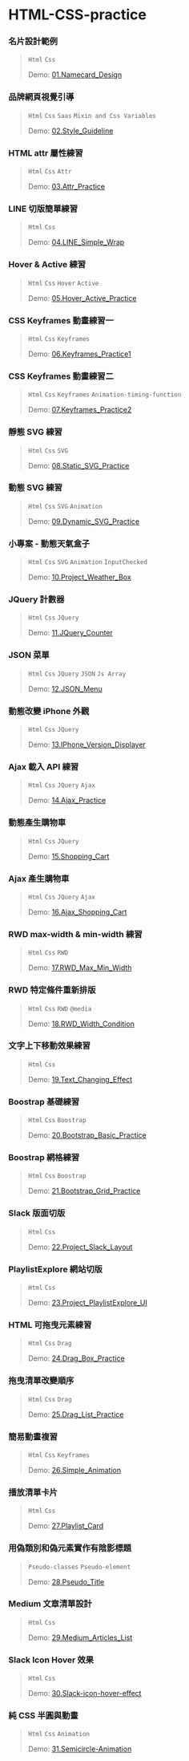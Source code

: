 # HTML-CSS-practice

### 名片設計範例

> `Html` `Css`
>
> Demo: [01.Namecard_Design](https://hcwxd.github.io/HTML-CSS-practice/01.Namecard_Design/index.html)

### 品牌網頁視覺引導

> `Html` `Css` `Saas` `Mixin and Css Variables`
>
> Demo: [02.Style_Guideline](https://hcwxd.github.io/HTML-CSS-practice/02.Style_Guideline/index.html)

### HTML attr 屬性練習

> `Html` `Css` `Attr`
>
> Demo: [03.Attr_Practice](https://hcwxd.github.io/HTML-CSS-practice/03.Attr_Practice/index.html)

### LINE 切版簡單練習

> `Html` `Css`
>
> Demo: [04.LINE_Simple_Wrap](https://hcwxd.github.io/HTML-CSS-practice/04.LINE_Simple_Wrap/index.html)

### Hover & Active 練習

> `Html` `Css` `Hover` `Active`
>
> Demo: [05.Hover_Active_Practice](https://hcwxd.github.io/HTML-CSS-practice/05.Hover_Active_Practice/index.html)

### CSS Keyframes 動畫練習一

> `Html` `Css` `Keyframes`
>
> Demo: [06.Keyframes_Practice1](https://hcwxd.github.io/HTML-CSS-practice/06.Keyframes_Practice1/index.html)

### CSS Keyframes 動畫練習二

> `Html` `Css` `Keyframes` `Animation-timing-function`
>
> Demo: [07.Keyframes_Practice2](https://hcwxd.github.io/HTML-CSS-practice/07.Keyframes_Practice2/index.html)

### 靜態 SVG 練習

> `Html` `Css` `SVG`
>
> Demo: [08.Static_SVG_Practice](https://hcwxd.github.io/HTML-CSS-practice/08.Static_SVG_Practice/index.html)

### 動態 SVG 練習

> `Html` `Css` `SVG` `Animation`
>
> Demo: [09.Dynamic_SVG_Practice](https://hcwxd.github.io/HTML-CSS-practice/09.Dynamic_SVG_Practice/index.html)

### 小專案 - 動態天氣盒子

> `Html` `Css` `SVG` `Animation` `InputChecked`
>
> Demo: [10.Project_Weather_Box](https://hcwxd.github.io/HTML-CSS-practice/10.Project_Weather_Box/index.html)

### JQuery 計數器

> `Html` `Css` `JQuery`
>
> Demo: [11.JQuery_Counter](https://hcwxd.github.io/HTML-CSS-practice/11.JQuery_Counter/index.html)

### JSON 菜單

> `Html` `Css` `JQuery` `JSON` `Js Array`
>
> Demo: [12.JSON_Menu](https://hcwxd.github.io/HTML-CSS-practice/12.JSON_Menu/index.html)

### 動態改變 iPhone 外觀

> `Html` `Css` `JQuery`
>
> Demo: [13.IPhone_Version_Displayer](https://hcwxd.github.io/HTML-CSS-practice/13.IPhone_Version_Displayer/index.html)

### Ajax 載入 API 練習

> `Html` `Css` `JQuery` `Ajax`
>
> Demo: [14.Ajax_Practice](https://hcwxd.github.io/HTML-CSS-practice/14.Ajax_Practice/index.html)

### 動態產生購物車

> `Html` `Css` `JQuery`
>
> Demo: [15.Shopping_Cart](https://hcwxd.github.io/HTML-CSS-practice/15.Shopping_Cart/index.html)

### Ajax 產生購物車

> `Html` `Css` `JQuery` `Ajax`
>
> Demo: [16.Ajax_Shopping_Cart](https://hcwxd.github.io/HTML-CSS-practice/16.Ajax_Shopping_Cart/index.html)

### RWD max-width & min-width 練習

> `Html` `Css` `RWD`
>
> Demo: [17.RWD_Max_Min_Width](https://hcwxd.github.io/HTML-CSS-practice/17.RWD_Max_Min_Width/index.html)

### RWD 特定條件重新排版

> `Html` `Css` `RWD` `@media`
>
> Demo: [18.RWD_Width_Condition](https://hcwxd.github.io/HTML-CSS-practice/18.RWD_Width_Condition/index.html)

### 文字上下移動效果練習

> `Html` `Css`
>
> Demo: [19.Text_Changing_Effect](https://hcwxd.github.io/HTML-CSS-practice/19.Text_Changing_Effect/index.html)

### Boostrap 基礎練習

> `Html` `Css` `Boostrap`
>
> Demo: [20.Bootstrap_Basic_Practice](https://hcwxd.github.io/HTML-CSS-practice/20.Bootstrap_Basic_Practice/index.html)

### Boostrap 網格練習

> `Html` `Css` `Boostrap`
>
> Demo: [21.Bootstrap_Grid_Practice](https://hcwxd.github.io/HTML-CSS-practice/21.Bootstrap_Grid_Practice/index.html)

### Slack 版面切版

> `Html` `Css`
>
> Demo: [22.Project_Slack_Layout](https://hcwxd.github.io/HTML-CSS-practice/22.Project_Slack_Layout/index.html)

### PlaylistExplore 網站切版

> `Html` `Css`
>
> Demo: [23.Project_PlaylistExplore_UI](https://playlist-explore.herokuapp.com)

### HTML 可拖曳元素練習

> `Html` `Css` `Drag`
>
> Demo: [24.Drag_Box_Practice](https://hcwxd.github.io/HTML-CSS-practice/24.Drag_Box_Practice/index.html)

### 拖曳清單改變順序

> `Html` `Css` `Drag`
>
> Demo: [25.Drag_List_Practice](https://hcwxd.github.io/HTML-CSS-practice/25.Drag_List_Practice/index.html)

### 簡易動畫複習

> `Html` `Css` `Keyframes`
>
> Demo: [26.Simple_Animation](https://hcwxd.github.io/HTML-CSS-practice/26.Simple_Animation/index.html)

### 播放清單卡片

> `Html` `Css`
>
> Demo: [27.Playlist_Card](https://hcwxd.github.io/HTML-CSS-practice/27.Playlist_Card/index.html)

### 用偽類別和偽元素實作有陰影標題

> `Pseudo-classes` `Pseudo-element`
>
> Demo: [28.Pseudo_Title](https://hcwxd.github.io/HTML-CSS-practice/28.Pseudo_Title/index.html)

### Medium 文章清單設計

> `Html` `Css`
>
> Demo: [29.Medium_Articles_List](https://hcwxd.github.io/HTML-CSS-practice/29.Medium_Articles_List/index.html)

### Slack Icon Hover 效果

> `Html` `Css`
>
> Demo: [30.Slack-icon-hover-effect](https://hcwxd.github.io/HTML-CSS-practice/30.Slack-icon-hover-effect/index.html)

### 純 CSS 半圓與動畫

> `Html` `Css` `Animation`
>
> Demo: [31.Semicircle-Animation](https://hcwxd.github.io/HTML-CSS-practice/31.Semicircle-Animation/index.html)
